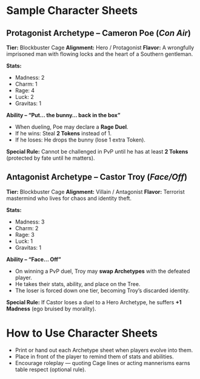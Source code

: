 # **Sample Character Sheets**

## Protagonist Archetype – **Cameron Poe** (*Con Air*)

**Tier:** Blockbuster Cage
 **Alignment:** Hero / Protagonist
 **Flavor:** A wrongfully imprisoned man with flowing locks and the heart of a Southern gentleman.

**Stats:**

- Madness: 2
- Charm: 1
- Rage: 4
- Luck: 2
- Gravitas: 1

**Ability – “Put… the bunny… back in the box”**

- When dueling, Poe may declare a **Rage Duel**.
- If he wins: Steal **2 Tokens** instead of 1.
- If he loses: He drops the bunny (lose 1 extra Token).

**Special Rule:** Cannot be challenged in PvP until he has at least **2 Tokens** (protected by fate until he matters).

## Antagonist Archetype – **Castor Troy** (*Face/Off*)

**Tier:** Blockbuster Cage
 **Alignment:** Villain / Antagonist
 **Flavor:** Terrorist mastermind who lives for chaos and identity theft.

**Stats:**

- Madness: 3
- Charm: 2
- Rage: 3
- Luck: 1
- Gravitas: 1

**Ability – “Face… Off”**

- On winning a PvP duel, Troy may **swap Archetypes** with the defeated player.
- He takes their stats, ability, and place on the Tree.
- The loser is forced down one tier, becoming Troy’s discarded identity.

**Special Rule:** If Castor loses a duel to a Hero Archetype, he suffers **+1 Madness** (ego bruised by morality).

# How to Use Character Sheets

- Print or hand out each Archetype sheet when players evolve into them.
- Place in front of the player to remind them of stats and abilities.
- Encourage roleplay — quoting Cage lines or acting mannerisms earns table respect (optional rule).

